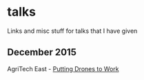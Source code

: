 # talks
Links and misc stuff for talks that I have given


## December 2015
AgriTech East - [Putting Drones to Work](http://dx.doi.org/10.6084/m9.figshare.1613251)
